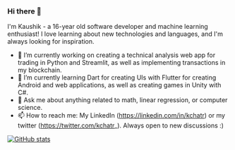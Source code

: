 ### Hi there 👋

<!--
**kchatr/kchatr** is a ✨ _special_ ✨ repository because its `README.md` (this file) appears on your GitHub profile.

Here are some ideas to get you started:

- 🔭 I’m currently working on ...
- 🌱 I’m currently learning ...
- 👯 I’m looking to collaborate on ...
- 🤔 I’m looking for help with ...
- 💬 Ask me about ...
- 📫 How to reach me: ...
- 😄 Pronouns: ...
- ⚡ Fun fact: ...
-->
I'm Kaushik - a 16-year old software developer and machine learning enthusiast! I love learning about new technologies and languages, and I'm always looking for inspiration.
- 🔭 I’m currently working on creating a technical analysis web app for trading in Python and Streamlit, as well as implementing transactions in my blockchain.
- 🌱 I’m currently learning Dart for creating UIs with Flutter for creating Android and web applications, as well as creating games in Unity with C#.
- 💬 Ask me about anything related to math, linear regression, or computer science. 
- 📫 How to reach me: My LinkedIn (https://linkedin.com/in/kchatr) or my twitter (https://twitter.com/kchatr_). Always open to new discussions :)


[![GitHub stats](https://github-readme-stats.vercel.app/api?username=kchatr)](https://github.com/kchatr/github-readme-stats)
